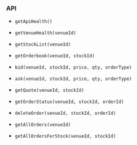 ### API

- `getApiHealth()`

- `getVenueHealth(venueId)`

- `getStockList(venueId)`

- `getOrderbook(venueId, stockId)`

- `bid(venueId, stockId, price, qty, orderType)`

- `ask(venueId, stockId, price, qty, orderType)`

- `getQuote(venueId, stockId)`

- `getOrderStatus(venueId, stockId, orderId)`

- `deleteOrder(venueId, stockId, orderId)`

- `getAllOrders(venueId)`

- `getAllOrdersForStock(venueId, stockId)`
